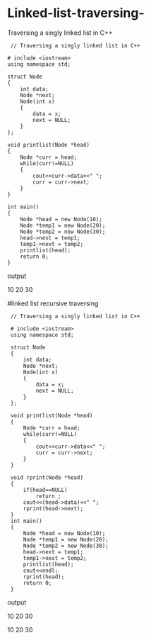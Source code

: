 # Linked-list-traversing-
Traversing a singly linked list in C++



     // Traversing a singly linked list in C++

    # include <iostream>
    using namespace std;

    struct Node
    {
        int data;
        Node *next;
        Node(int x)
        {
            data = x;
            next = NULL;
        }
    };

    void printlist(Node *head)
    {
        Node *curr = head;
        while(curr!=NULL)
        {
            cout<<curr->data<<" ";
            curr = curr->next;
        }
    }

    int main()
    {
        Node *head = new Node(10);
        Node *temp1 = new Node(20);
        Node *temp2 = new Node(30);
        head->next = temp1;
        temp1->next = temp2;
        printlist(head);
        return 0;
    }
   
   
   
output

10 20 30 


#linked list recursive traversing

     // Traversing a singly linked list in C++

     # include <iostream>
     using namespace std;

     struct Node
     {
         int data;
         Node *next;
         Node(int x)
         {
             data = x;
             next = NULL;
         }
     };

     void printlist(Node *head)
     {
         Node *curr = head;
         while(curr!=NULL)
         {
             cout<<curr->data<<" ";
             curr = curr->next;
         }
     }

     void rprint(Node *head)
     {
         if(head==NULL)
             return ;
         cout<<(head->data)<<" ";
         rprint(head->next);
     }
     int main()
     {
         Node *head = new Node(10);
         Node *temp1 = new Node(20);
         Node *temp2 = new Node(30);
         head->next = temp1;
         temp1->next = temp2;
         printlist(head);
         cout<<endl;
         rprint(head);
         return 0;
     }
     
     
 output
 
10 20 30 

10 20 30 
